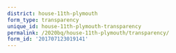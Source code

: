 ```yaml
---
district: house-11th-plymouth
form_type: transparency
unique_id: house-11th-plymouth-transparency
permalink: /2020bq/house-11th-plymouth/transparency/
form_id: '201707123019141'
---
```

